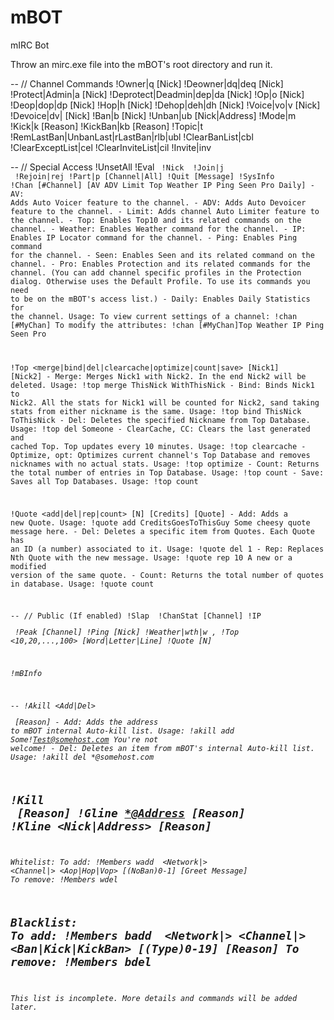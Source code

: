 # mBOT
mIRC Bot

Throw an mirc.exe file into the mBOT's root directory and run it.

--
// Channel Commands
!Owner|q [Nick]
!Deowner|dq|deq [Nick]
!Protect|Admin|a [Nick]
!Deprotect|Deadmin|dep|da [Nick]
!Op|o [Nick]
!Deop|dop|dp [Nick]
!Hop|h [Nick]
!Dehop|deh|dh [Nick]
!Voice|vo|v [Nick]
!Devoice|dv| [Nick]
!Ban|b [Nick]
!Unban|ub [Nick|Address]
!Mode|m <Modes>
!Kick|k <Nick> [Reason]
!KickBan|kb <Nick> [Reason]
!Topic|t <Topic>
!RemLastBan|UnbanLast|rLastBan|rlb|ubl
!ClearBanList|cbl
!ClearExceptList|cel
!ClearInviteList|cil
!Invite|inv <Nick>

--
// Special Access
!UnsetAll
!Eval <Code>
!Nick <Nick>
!Join|j <Channel>
!Rejoin|rej
!Part|p [Channel|All]
!Quit [Message]
!SysInfo
!Chan [#Channel] [AV ADV Limit Top Weather IP Ping Seen Pro Daily]
	- AV: Adds Auto Voicer feature to the channel.
	- ADV: Adds Auto Devoicer feature to the channel.
	- Limit: Adds channel Auto Limiter feature to the channel.
	- Top: Enables Top10 and its related commands on the channel.
	- Weather: Enables Weather command for the channel.
	- IP: Enables IP Locator command for the channel.
	- Ping: Enables Ping command for the channel.
	- Seen: Enables Seen and its related command on the channel.
	- Pro: Enables Protection and its related commands for the channel.
		(You can add channel specific profiles in the Protection dialog.
		Otherwise uses the Default Profile. To use its commands you need
		to be on the mBOT's access list.) 
	- Daily: Enables Daily Statistics for the channel.
Usage:
To view current settings of a channel:	!chan [#MyChan]
To modify the attributes:		!chan [#MyChan]Top Weather IP Ping Seen Pro


!Top <merge|bind|del|clearcache|optimize|count|save> [Nick1] [Nick2]
	- Merge: Merges Nick1 with Nick2. In the end Nick2 will be deleted.
		Usage: !top merge ThisNick WithThisNick
	- Bind: Binds Nick1 to Nick2. All the stats for Nick1 will be counted for Nick2, sand taking stats from either nickname is the same.
		Usage: !top bind ThisNick ToThisNick
	- Del: Deletes the specified Nickname from Top Database.
		Usage: !top del Someone
	- ClearCache, CC: Clears the last generated and cached Top. Top updates every 10 minutes.
		Usage: !top clearcache
	- Optimize, opt: Optimizes current channel's Top Database and removes nicknames with no actual stats.
		Usage: !top optimize
	- Count: Returns the total number of entries in Top Database.
		Usage: !top count
	- Save: Saves all Top Databases.
		Usage: !top count

!Quote <add|del|rep|count> [N] [Credits] [Quote]
	- Add: Adds a new Quote.
		Usage: !quote add CreditsGoesToThisGuy Some cheesy quote message here.
	- Del: Deletes a specific item from Quotes. Each Quote has an ID (a number) associated to it.
		Usage: !quote del 1
	- Rep: Replaces Nth Quote with the new message.
		Usage: !quote rep 10 A new or a modified version of the same quote.
	- Count: Returns the total number of quotes in database.
		Usage: !quote count 


--
// Public (If enabled)
!Slap <Nick>
!ChanStat [Channel]
!IP <Address>
!Peak [Channel]
!Ping [Nick]
!Weather|wth|w <Location>,
!Top <10,20,...,100> [Word|Letter|Line]
!Quote [N]


!mBInfo


--
!Akill <Add|Del> <Address> [Reason]
	- Add: Adds the address to mBOT internal Auto-kill list.
		Usage: !akill add Some!Test@somehost.com You're not welcome!
	- Del: Deletes an item from mBOT's internal Auto-kill list.
		Usage: !akill del *@somehost.com

!Kill <Nick> [Reason]
!Gline <*@Address> [Reason]
!Kline <Nick|Address> [Reason]
--
Whitelist:
To add: !Members wadd <Mask> <Network|*> <Channel|*> <Aop|Hop|Vop> [(NoBan)0-1] [Greet Message]
To remove: !Members wdel <Mask>

Blacklist:
To add: !Members badd <Mask> <Network|*> <Channel|*> <Ban|Kick|KickBan> [(Type)0-19] [Reason]
To remove: !Members bdel <Mask>
--

This list is incomplete. More details and commands will be added later.
